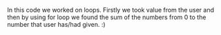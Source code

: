 In this code we worked on loops.
Firstly we took value from the user and then by using for loop we found the sum of the numbers from 0 to the number that user has/had given.
:)